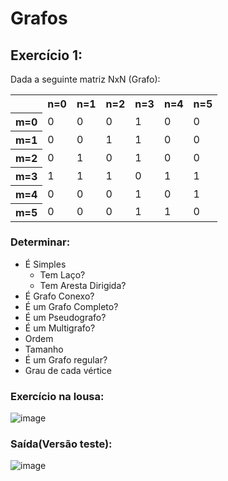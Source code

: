 <h1>Grafos</h1>

<h2>Exercício 1:</h2>
<p>Dada a seguinte matriz NxN (Grafo):</p>
<table>
  <tr>
    <th></th>
    <th>n=0</th>
    <th>n=1</th>
    <th>n=2</th>
    <th>n=3</th>
    <th>n=4</th>
    <th>n=5</th>
  </tr>
  <tr>
    <th>m=0</th>
    <td>0</td>
    <td>0</td>
    <td>0</td>
    <td>1</td>
    <td>0</td>
    <td>0</td>
  </tr>
  <tr>
    <th>m=1</th>
    <td>0</td>
    <td>0</td>
    <td>1</td>
    <td>1</td>
    <td>0</td>
    <td>0</td>
  </tr>
  <tr>
    <th>m=2</th>
    <td>0</td>
    <td>1</td>
    <td>0</td>
    <td>1</td>
    <td>0</td>
    <td>0</td>
  </tr>
  <tr>
    <th>m=3</th>
    <td>1</td>
    <td>1</td>
    <td>1</td>
    <td>0</td>
    <td>1</td>
    <td>1</td>
  </tr>
  <tr>
    <th>m=4</th>
    <td>0</td>
    <td>0</td>
    <td>0</td>
    <td>1</td>
    <td>0</td>
    <td>1</td>
  </tr>
  <tr>
    <th>m=5</th>
    <td>0</td>
    <td>0</td>
    <td>0</td>
    <td>1</td>
    <td>1</td>
    <td>0</td>
  </tr>
</table>

<h3>Determinar:</h3>
<ul>
  <li>É Simples
    <ul>
      <li>Tem Laço?</li>
      <li>Tem Aresta Dirigida?</li>
    </ul>
  </li>
  <li>É Grafo Conexo?</li>
  <li>É um Grafo Completo?</li>
  <li>É um Pseudografo?</li>
  <li>É um Multigrafo?</li>
  <li>Ordem</li>
  <li>Tamanho</li>
  <li>É um Grafo regular?</li>
  <li>Grau de cada vértice</li>
</ul>

<h3>Exercício na lousa:</h3>

![image](https://github.com/exd02/exercicios-facul/assets/62575526/bdd52af5-1af1-4eb2-9612-d58dd17c18a2)

<h3>Saída(Versão teste):</h3>

![image](https://github.com/exd02/exercicios-facul/assets/62575526/6ce43bed-d5ea-42fa-979d-a094f1dee7cb)


